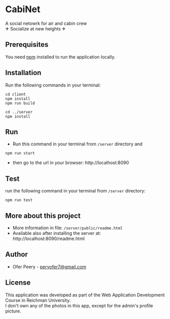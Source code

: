 # CabiNet

A social netowrk for air and cabin crew  
✈ Socialize at new heights ✈

## Prerequisites

You need [npm](https://www.npmjs.com/get-npm) installed to run the application locally.

## Installation

Run the following commands in your terminal:

```
cd client
npm install
npm run build

cd ../server
npm install
```

## Run

- Run this command in your terminal from `/server` directory and

```
npm run start
```

- then go to the url in your browser: http://localhost:8090


## Test

run the following command in your terminal from `/server` directory:

```
npm run test
```

## More about this project

- More information in file: `/server/public/readme.html`
- Available also after installing the server at: http://localhost:8090/readme.html

## Author

- Ofer Peery - peryofer7@gmail.com

## License

This application was developed as part of the Web Application Development Course in Reichman University.  
I don't own any of the photos in this app, except for the admin's profile picture.
